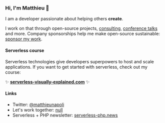 ### Hi, I'm Matthieu 👋

I am a developer passionate about helping others **create**.

I work on that through open-source projects, [consulting](https://null.tc/), [conference talks](https://mnapoli.fr/presentations/) and more. Company sponsorships help me make open-source sustainable: [sponsor my work](https://github.com/sponsors/mnapoli).

#### Serverless course

Serverless technologies give developers superpowers to host and scale applications. If you want to get started with serverless, check out my course:

✨ **[serverless-visually-explained.com](https://serverless-visually-explained.com/?utm_source=github_profile)** ✨

#### Links

- Twitter: [@matthieunapoli](https://twitter.com/matthieunapoli)
- Let's work together: [null](https://null.tc/)
- Serverless + PHP newsletter: [serverless-php.news](https://serverless-php.news/)

<!--
**mnapoli/mnapoli** is a ✨ _special_ ✨ repository because its `README.md` (this file) appears on your GitHub profile.

Here are some ideas to get you started:

- 🔭 I’m currently working on ...
- 🌱 I’m currently learning ...
- 👯 I’m looking to collaborate on ...
- 🤔 I’m looking for help with ...
- 💬 Ask me about ...
- 📫 How to reach me: ...
- 😄 Pronouns: ...
- ⚡ Fun fact: ...
-->
